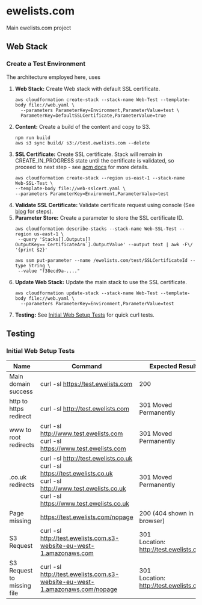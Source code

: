 # ewelists.com
Main ewelists.com project


## Web Stack

### Create a Test Environment
The architecture employed here, uses

1. **Web Stack:** Create Web stack with default SSL certificate.
    ```
    aws cloudformation create-stack --stack-name Web-Test --template-body file://web.yaml \
      --parameters ParameterKey=Environment,ParameterValue=test \
      ParameterKey=DefaultSSLCertificate,ParameterValue=true
    ```
1. **Content:** Create a build of the content and copy to S3.
    ```
    npm run build
    aws s3 sync build/ s3://test.ewelists.com --delete
    ```
1. **SSL Certificate:** Create SSL certificate. Stack will remain in CREATE_IN_PROGRESS state until the certificate is validated, so proceed to next step - see [acm docs](https://docs.aws.amazon.com/AWSCloudFormation/latest/UserGuide/aws-resource-certificatemanager-certificate.html) for more details.
    ```
    aws cloudformation create-stack --region us-east-1 --stack-name Web-SSL-Test \
    --template-body file://web-sslcert.yaml \
    --parameters ParameterKey=Environment,ParameterValue=test
    ```
1. **Validate SSL Certificate:** Validate certificate request using console (See [blog](https://aws.amazon.com/blogs/security/easier-certificate-validation-using-dns-with-aws-certificate-manager/) for steps).
1. **Parameter Store:** Create a parameter to store the SSL certificate ID.
    ```
    aws cloudformation describe-stacks --stack-name Web-SSL-Test --region us-east-1 \
     --query 'Stacks[].Outputs[?OutputKey==`CertificateArn`].OutputValue' --output text | awk -F\/ '{print $2}'

    aws ssm put-parameter --name /ewelists.com/test/SSLCertificateId --type String \
     --value "f38ecd9a-...."
    ```
1. **Update Web Stack:** Update the main stack to use the SSL certificate.
    ```
    aws cloudformation update-stack --stack-name Web-Test --template-body file://web.yaml \
      --parameters ParameterKey=Environment,ParameterValue=test
    ```
1. **Testing:** See [Initial Web Setup Tests](#initial-web-setup-tests) for quick curl tests.

## Testing

### Initial Web Setup Tests

| Name | Command | Expected Result |
| --- | --- | --- |
| Main domain success | curl -sI https://test.ewelists.com | 200 |
| http to https redirect | curl -sI http://test.ewelists.com | 301 Moved Permanently |
| www to root redirects | curl -sI http://www.test.ewelists.com <br> curl -sI https://www.test.ewelists.com | 301 Moved Permanently |
| .co.uk redirects | curl -sI http://test.ewelists.co.uk <br> curl -sI https://test.ewelists.co.uk <br> curl -sI http://www.test.ewelists.co.uk <br> curl -sI https://www.test.ewelists.co.uk | 301 Moved Permanently |
| Page missing | https://test.ewelists.com/nopage | 200 (404 shown in browser) |
| S3 Request | curl -sI http://test.ewelists.com.s3-website-eu-west-1.amazonaws.com | 301 <br> Location: http://test.ewelists.com/ |
| S3 Request to missing file | curl -sI http://test.ewelists.com.s3-website-eu-west-1.amazonaws.com/nopage | 301 <br> Location: http://test.ewelists.com/ |
